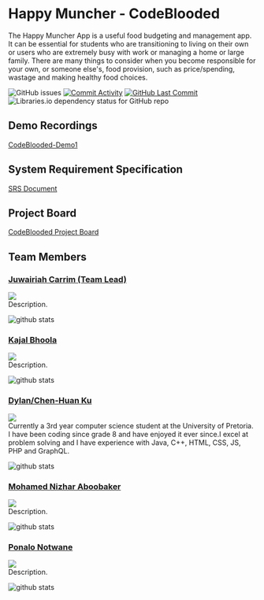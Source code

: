 # Happy Muncher - CodeBlooded
The Happy Muncher App is a useful food budgeting and management app.  It can be essential for students who are transitioning to living on their own or users who are extremely busy with work or managing a home or large family. There are many things to consider when you become responsible for your own, or someone else's, food provision, such as price/spending, wastage and making healthy food choices.


<img alt="GitHub issues" src="https://img.shields.io/github/issues-raw/COS301-SE-2022/Happy-Muncher"> <a href = "https://github.com/COS301-SE-2022/Happy-Muncher/commits"><img alt="Commit Activity" src="https://img.shields.io/github/commit-activity/w/COS301-SE-2022/Happy-Muncher?color=green&style=flat-square"></a> <a href = "https://github.com/COS301-SE-2022/Happy-Muncher/commits"><img alt="GitHub Last Commit" src="https://img.shields.io/github/last-commit/COS301-SE-2022/Happy-Muncher?color=green&style=flat-square"></a> <img alt="Libraries.io dependency status for GitHub repo" src="https://img.shields.io/librariesio/github/COS301-SE-2022/Happy-Muncher">

## Demo Recordings
[CodeBlooded-Demo1]()
## System Requirement Specification
[SRS Document]()
## Project Board
[CodeBlooded Project Board](https://github.com/COS301-SE-2022/Happy-Muncher/projects/1)
## Team Members
### [Juwairiah Carrim (Team Lead)](https://github.com/juwiCarrim)
<a href="https://www.linkedin.com/in/c//" target="blank">
<img src="https://img.shields.io/badge/LinkedIn-0077B5?style=for-the-badge&logo=linkedin&logoColor=white"></a><br/>
Description.

![github stats](https://github-readme-stats.vercel.app/api?username=juwiCarrim&theme=slateorange)

### [Kajal Bhoola](https://github.com/Kajal022)
<a href="https://www.linkedin.com/in/c//" target="blank">
<img src="https://img.shields.io/badge/LinkedIn-0077B5?style=for-the-badge&logo=linkedin&logoColor=white"></a><br/>
Description.

![github stats](https://github-readme-stats.vercel.app/api?username=Kajal022&theme=slateorange)

### [Dylan/Chen-Huan Ku](https://github.com/Chen-HuanKu)
<a href="https://www.linkedin.com/in/chen-huan-ku-9226a3151//" target="blank">
<img src="https://img.shields.io/badge/LinkedIn-0077B5?style=for-the-badge&logo=linkedin&logoColor=white"></a><br/>
Currently a 3rd year computer science student at the University of Pretoria. I have been coding since grade 8 and have enjoyed it ever since.I excel at problem solving and I have experience with Java, C++, HTML, CSS, JS, PHP and GraphQL.

![github stats](https://github-readme-stats.vercel.app/api?username=Chen-HuanKu&theme=slateorange)

### [Mohamed Nizhar Aboobaker](https://github.com/NYZCoder)
<a href="https://www.linkedin.com/in///" target="blank">
<img src="https://img.shields.io/badge/LinkedIn-0077B5?style=for-the-badge&logo=linkedin&logoColor=white"></a><br/>
Description.

![github stats](https://github-readme-stats.vercel.app/api?username=NYZCoder&theme=slateorange)

### [Ponalo Notwane](https://github.com/Ponalo-ss)
<a href="https://www.linkedin.com/in///" target="blank">
<img src="https://img.shields.io/badge/LinkedIn-0077B5?style=for-the-badge&logo=linkedin&logoColor=white"></a><br/>
Description.

![github stats](https://github-readme-stats.vercel.app/api?username=Ponalo-ss&theme=slateorange)
